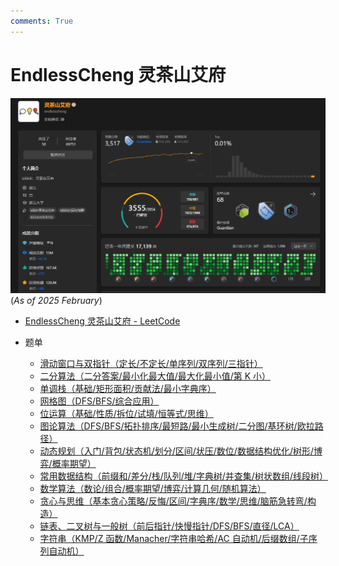 ```yaml
---
comments: True
---
```


# EndlessCheng 灵茶山艾府

![endlesscheng](../../assets/endlesscheng.png)
(_As of 2025 February_)

- [EndlessCheng 灵茶山艾府 - LeetCode](https://leetcode.cn/u/endlesscheng/)
- 题单

  - [滑动窗口与双指针（定长/不定长/单序列/双序列/三指针）](https://leetcode.cn/circle/discuss/0viNMK/)
  - [二分算法（二分答案/最小化最大值/最大化最小值/第 K 小）](https://leetcode.cn/circle/discuss/SqopEo/)
  - [单调栈（基础/矩形面积/贡献法/最小字典序）](https://leetcode.cn/circle/discuss/9oZFK9/)
  - [网格图（DFS/BFS/综合应用）](https://leetcode.cn/circle/discuss/YiXPXW/)
  - [位运算（基础/性质/拆位/试填/恒等式/思维）](https://leetcode.cn/circle/discuss/dHn9Vk/)
  - [图论算法（DFS/BFS/拓扑排序/最短路/最小生成树/二分图/基环树/欧拉路径）](https://leetcode.cn/circle/discuss/01LUak/)
  - [动态规划（入门/背包/状态机/划分/区间/状压/数位/数据结构优化/树形/博弈/概率期望）](https://leetcode.cn/circle/discuss/tXLS3i/)
  - [常用数据结构（前缀和/差分/栈/队列/堆/字典树/并查集/树状数组/线段树）](https://leetcode.cn/circle/discuss/mOr1u6/)
  - [数学算法（数论/组合/概率期望/博弈/计算几何/随机算法）](https://leetcode.cn/circle/discuss/IYT3ss/)
  - [贪心与思维（基本贪心策略/反悔/区间/字典序/数学/思维/脑筋急转弯/构造）](https://leetcode.cn/circle/discuss/g6KTKL/)
  - [链表、二叉树与一般树（前后指针/快慢指针/DFS/BFS/直径/LCA）](https://leetcode.cn/circle/discuss/K0n2gO/)
  - [字符串（KMP/Z 函数/Manacher/字符串哈希/AC 自动机/后缀数组/子序列自动机）](https://leetcode.cn/circle/discuss/SJFwQI/)
